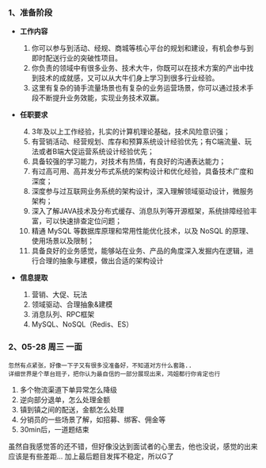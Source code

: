 
### 1、准备阶段


-  **工作内容** 

	1. 你可以参与到活动、经规、商城等核心平台的规划和建设，有机会参与到即时配送行业的突破性项目。  
	2. 你负责的领域中有很多业务、技术大牛，你既可以在技术方案的产出中找到技术的成就感，又可以从大牛们身上学习到很多行业经验。  
	3. 这里有复杂的骑手流量场景也有复杂的业务运营场景，你可以通过技术手段不断提升业务效能，实现业务技术双赢。 


-  **任职要求**

	4. 3年及以上工作经验，扎实的计算机理论基础，技术风险意识强；  
	5. 有营销活动、经营规划、库存和预算系统设计经验优先；有C端流量、玩法或者B端大促运营系统设计经验优先；  
	6. 具备较强的学习能力，对技术有热情，有良好的沟通表达能力；  
	7. 有过高可用、高并发分布式系统的架构设计和优化经验，具备技术广度和深度；  
	8. 深度参与过互联网业务系统的架构设计，深入理解领域驱动设计，微服务架构；  
	9. 深入了解JAVA技术及分布式缓存、消息队列等开源框架，系统排障经验丰富，可以快速排查定位问题； 
	10. 精通 MySQL 等数据库原理和常用性能优化技术，以及 NoSQL 的原理、使用场景以及限制；  
	11. 具备良好的业务感觉，能够站在业务、产品的角度深入发掘内在逻辑，进行合理的抽象与建模，做出合适的架构设计


-  **信息提取**

	1.  营销、大促、玩法
	2.  领域驱动、合理抽象&建模
	3.  消息队列、RPC框架
	4.  MySQL、NoSQL（Redis、ES）


### 2、05-28 周三 一面

	忽然有点紧张，好像一下子又有很多没准备好，不知道对方什么套路..
	详细世界是个草台班子，把你认为最自信的一部分展现出来，鸿姐都行你肯定也行

1.  多个物流渠道下单异常怎么降级
2.  逆向部分退单，怎么处理金额
3.  镇到镇之间的配送，金额怎么处理
4.  分销员的一些场景了解，如招募、绑客、佣金等
5.  30min后，一道题结束

虽然自我感觉答的还不错，但好像没达到面试者的心里去，他也没说，感觉的出来应该是有些差距... 
加上最后题目发挥不稳定，所以G了